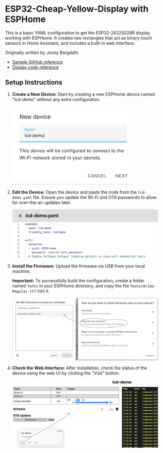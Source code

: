 # ESP32-Cheap-Yellow-Display with ESPHome

This is a basic YAML configuration to get the ESP32-2432S028R display working with ESPHome. It creates two rectangles that act as binary touch sensors in Home Assistant, and includes a built-in web interface.

Originally written by Jonny Bergdahl.

- [Sample GitHub reference](https://github.com/witnessmenow/ESP32-Cheap-Yellow-Display/tree/main/Examples/ESPHome/4-TouchDemo)
- [Display code reference](https://github.com/witnessmenow/ESP32-Cheap-Yellow-Display/tree/main)

## Setup Instructions

1. **Create a New Device:**
   Start by creating a new ESPHome device named "lcd-demo" without any extra configuration.

   ![New Device](images/new-device.jpg)

2. **Edit the Device:**
   Open the device and paste the code from the `lcd-demo.yaml` file. Ensure you update the Wi-Fi and OTA passwords to allow for over-the-air updates later.

   ![Edit Device](images/edit.jpg)

3. **Install the Firmware:**
   Upload the firmware via USB from your local machine.

   **Important:** To successfully build the configuration, create a folder named `fonts` in your ESPHome directory, and copy the file `fonts/Arimo-Regular.ttf` into it.

   ![Install Firmware](images/write-firmware.jpg)

4. **Check the Web Interface:**
   After installation, check the status of the device using the web UI by clicking the "Visit" button.

   ![Web UI](images/web-ui.jpg)
